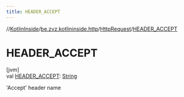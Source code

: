 ```yaml
---
title: HEADER_ACCEPT
---
```

//[KotlinInside](../../../index.html)/[be.zvz.kotlininside.http](../index.html)/[HttpRequest](index.html)/[HEADER_ACCEPT](-h-e-a-d-e-r_-a-c-c-e-p-t.html)



# HEADER_ACCEPT



[jvm]\
val [HEADER_ACCEPT](-h-e-a-d-e-r_-a-c-c-e-p-t.html): [String](https://docs.oracle.com/javase/7/docs/api/java/lang/String.html)



'Accept' header name




